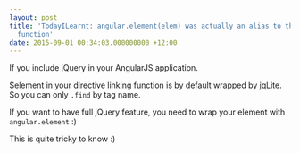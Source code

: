 ```yaml
---
layout: post
title: 'TodayILearnt: angular.element(elem) was actually an alias to the jQuery constructor
  function'
date: 2015-09-01 00:34:03.000000000 +12:00
---
```

If you include jQuery in your AngularJS application.

$element in your directive linking function is by default wrapped by jqLite. So you can only `.find` by tag name.

If you want to have full jQuery feature, you need to wrap your element with `angular.element` :)

This is quite tricky to know :)
